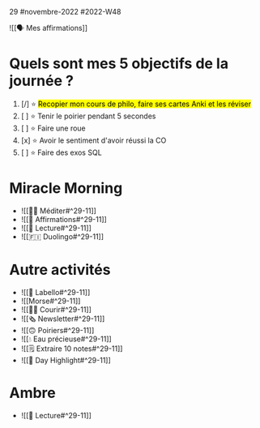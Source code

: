29 #novembre-2022 #2022-W48

![[🗣️ Mes affirmations]]
# Quels sont mes 5 objectifs de la journée ?
1. [/] ⭐ <mark class="hltr-default">Recopier mon cours de philo, faire ses cartes Anki et les réviser</mark>
2. [ ] ⭐ Tenir le poirier pendant 5 secondes
3. [ ] ⭐ Faire une roue
4. [x] ⭐ Avoir le sentiment d'avoir réussi la CO
5. [ ] ⭐ Faire des exos SQL

# Miracle Morning
- ![[🧘‍♂️ Méditer#^29-11]]
- ![[💬 Affirmations#^29-11]]
- ![[📗 Lecture#^29-11]]
- ![[🇫🇮 Duolingo#^29-11]]
# Autre activités
- ![[💄 Labello#^29-11]]
- ![[Morse#^29-11]]
- ![[🏃‍♂️ Courir#^29-11]]
- ![[🗞️ Newsletter#^29-11]]
- ![[🙃 Poiriers#^29-11]]
- ![[💧 Eau précieuse#^29-11]]
- ![[🗒️ Extraire 10 notes#^29-11]]
- ![[🔆 Day Highlight#^29-11]]
# Ambre
- ![[📖 Lecture#^29-11]]